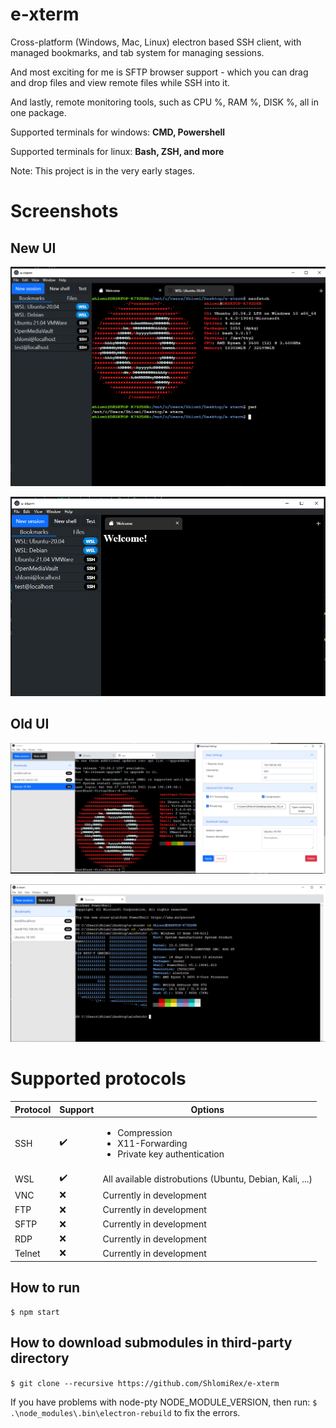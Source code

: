 # e-xterm
Cross-platform (Windows, Mac, Linux) electron based SSH client, with managed bookmarks, and tab system for managing sessions. 

And most exciting for me is SFTP browser support - which you can drag and drop files and view remote files while SSH into it.

And lastly, remote monitoring tools, such as CPU %, RAM %, DISK %, all in one package.

Supported terminals for windows: **CMD, Powershell**

Supported terminals for linux: **Bash, ZSH, and more**

Note: This project is in the very early stages.

# Screenshots


## New UI

![](./README-resources/new_ui_1.png)

![](./README-resources/new_ui_2.png)

## Old UI

![](./README-resources/screenshot.png "Ubuntu VM and bookmark settings")

![](./README-resources/powershell.png "Powershell winfetch")

# Supported protocols

| Protocol | Support            | Options                                                                                 |
| -------- | ------------------ | --------------------------------------------------------------------------------------- |
| SSH      | :heavy_check_mark: | <ul><li>Compression</li><li>X11-Forwarding</li><li>Private key authentication</li></ul> |
| WSL      | :heavy_check_mark: | All available distrobutions (Ubuntu, Debian, Kali, ...)                                 |
| VNC      | :x:                | Currently in development                                                                |
| FTP      | :x:                | Currently in development                                                                |
| SFTP     | :x:                | Currently in development                                                                |
| RDP      | :x:                | Currently in development                                                                |
| Telnet   | :x:                | Currently in development                                                                |



## How to run
```
$ npm start
```

## How to download submodules in third-party directory

`$ git clone --recursive https://github.com/ShlomiRex/e-xterm`

If you have problems with node-pty NODE_MODULE_VERSION, then run:
`$ .\node_modules\.bin\electron-rebuild`
to fix the errors.
